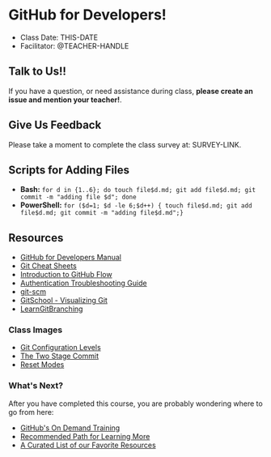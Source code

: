 # GitHub for Developers!

- Class Date: THIS-DATE
- Facilitator: @TEACHER-HANDLE

## Talk to Us!!

If you have a question, or need assistance during class, **please create an issue and mention your teacher!**.

## Give Us Feedback

Please take a moment to complete the class survey at: SURVEY-LINK.

## Scripts for Adding Files

- **Bash:** `for d in {1..6}; do touch file$d.md; git add file$d.md; git commit -m "adding file $d"; done`
- **PowerShell:** `for ($d=1; $d -le 6;$d++) { touch file$d.md; git add file$d.md; git commit -m "adding file$d.md";}`

## Resources

- [GitHub for Developers Manual](https://githubtraining.github.io/training-manual/GH4D/index)
- [Git Cheat Sheets](https://services.github.com/on-demand/resources/cheatsheets/)
- [Introduction to GitHub Flow](https://guides.github.com/introduction/flow/)
- [Authentication Troubleshooting Guide](https://help.github.com/categories/authenticating-to-github/)
- [git-scm](https://git-scm.com)
- [GitSchool - Visualizing Git](http://git-school.github.io/visualizing-git/)
- [LearnGitBranching](http://learngitbranching.js.org/?NODEMO)

### Class Images
- [Git Configuration Levels](https://services.github.com/on-demand/images/config-levels.jpg)
- [The Two Stage Commit](https://services.github.com/on-demand/images/two-stage-commit-a.jpg)
- [Reset Modes](https://services.github.com/on-demand/images/reset-modes.jpg)

### What's Next?

After you have completed this course, you are probably wondering where to go from here:

- [GitHub's On Demand Training](https://services.github.com/on-demand/)
- [Recommended Path for Learning More](https://services.github.com/on-demand/resources/learning-path/)
- [A Curated List of our Favorite Resources](https://services.github.com/on-demand/resources/)
